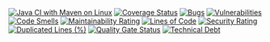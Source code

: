 [![Java CI with Maven on Linux](https://github.com/MihailTeodor/attsw-final-project/actions/workflows/maven.yml/badge.svg)](https://github.com/MihailTeodor/attsw-final-project/actions)
[![Coverage Status](https://coveralls.io/repos/github/MihailTeodor/attsw-final-project/badge.svg?branch=master)](https://coveralls.io/github/MihailTeodor/attsw-final-project?branch=master)
[![Bugs](https://sonarcloud.io/api/project_badges/measure?project=MihailTeodor_attsw-final-project&metric=bugs)](https://sonarcloud.io/summary/new_code?id=MihailTeodor_attsw-final-project)
[![Vulnerabilities](https://sonarcloud.io/api/project_badges/measure?project=MihailTeodor_attsw-final-project&metric=vulnerabilities)](https://sonarcloud.io/summary/new_code?id=MihailTeodor_attsw-final-project)
[![Code Smells](https://sonarcloud.io/api/project_badges/measure?project=MihailTeodor_attsw-final-project&metric=code_smells)](https://sonarcloud.io/summary/new_code?id=MihailTeodor_attsw-final-project)
[![Maintainability Rating](https://sonarcloud.io/api/project_badges/measure?project=MihailTeodor_attsw-final-project&metric=sqale_rating)](https://sonarcloud.io/summary/new_code?id=MihailTeodor_attsw-final-project)
[![Lines of Code](https://sonarcloud.io/api/project_badges/measure?project=MihailTeodor_attsw-final-project&metric=ncloc)](https://sonarcloud.io/summary/new_code?id=MihailTeodor_attsw-final-project)
[![Security Rating](https://sonarcloud.io/api/project_badges/measure?project=MihailTeodor_attsw-final-project&metric=security_rating)](https://sonarcloud.io/summary/new_code?id=MihailTeodor_attsw-final-project)
[![Duplicated Lines (%)](https://sonarcloud.io/api/project_badges/measure?project=MihailTeodor_attsw-final-project&metric=duplicated_lines_density)](https://sonarcloud.io/summary/new_code?id=MihailTeodor_attsw-final-project)
[![Quality Gate Status](https://sonarcloud.io/api/project_badges/measure?project=MihailTeodor_attsw-final-project&metric=alert_status)](https://sonarcloud.io/summary/new_code?id=MihailTeodor_attsw-final-project)
[![Technical Debt](https://sonarcloud.io/api/project_badges/measure?project=MihailTeodor_attsw-final-project&metric=sqale_index)](https://sonarcloud.io/summary/new_code?id=MihailTeodor_attsw-final-project)
